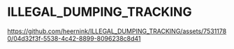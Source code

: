 # ILLEGAL_DUMPING_TRACKING


https://github.com/heernink/ILLEGAL_DUMPING_TRACKING/assets/75311780/04d32f3f-5538-4c42-8899-8096238c8d41

